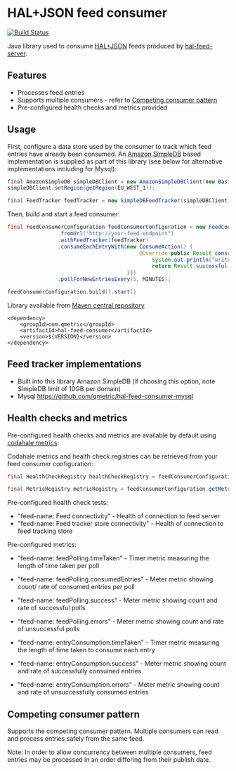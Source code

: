 HAL+JSON feed consumer
======================

[![Build Status](https://travis-ci.org/qmetric/hal-feed-consumer.png)](https://travis-ci.org/qmetric/hal-feed-consumer)

Java library used to consume [HAL+JSON](http://stateless.co/hal_specification.html) feeds produced by [hal-feed-server](https://github.com/qmetric/hal-feed-server).


Features
---------

* Processes feed entries
* Supports multiple consumers - refer to [Competing consumer pattern](#competing-consumer-pattern)
* Pre-configured health checks and metrics provided


Usage
-----

First, configure a data store used by the consumer to track which feed entries have already been consumed.
An [Amazon SimpleDB](http://aws.amazon.com/simpledb/) based implementation is supplied as part of this library (see below for alternative implementations including for Mysql):

```java
final AmazonSimpleDB simpleDBClient = new AmazonSimpleDBClient(new BasicAWSCredentials("access key", "secret key"));
simpleDBClient.setRegion(getRegion(EU_WEST_1));

final FeedTracker feedTracker = new SimpleDBFeedTracker(simpleDBClient, "your-sdb-domain");
```

Then, build and start a feed consumer:

```java
final FeedConsumerConfiguration feedConsumerConfiguration = new FeedConsumerConfiguration("test-feed")
                .fromUrl("http://your-feed-endpoint")
                .withFeedTracker(feedTracker)
                .consumeEachEntryWith(new ConsumeAction() {
                                          @Override public Result consume(final FeedEntry feedEntry) {
                                              System.out.println("write your code here to consume the next feed entry...");
                                              return Result.successful();
                                      }})
                .pollForNewEntriesEvery(5, MINUTES);

feedConsumerConfiguration.build().start()
```

Library available from [Maven central repository](http://search.maven.org/)

```
<dependency>
    <groupId>com.qmetric</groupId>
    <artifactId>hal-feed-consumer</artifactId>
    <version>${VERSION}</version>
</dependency>
```

Feed tracker implementations
------------------------------

* Built into this library Amazon SimpleDB  (if choosing this option, note SimpleDB limit of 10GB per domain)
* Mysql https://github.com/qmetric/hal-feed-consumer-mysql


Health checks and metrics
-------------------------

Pre-configured health checks and metrics are available by default using [codahale metrics](http://metrics.codahale.com/):

Codahale metrics and health check registries can be retrieved from your feed consumer configuration:

```java
final HealthCheckRegistry healthCheckRegistry = feedConsumerConfiguration.getHealthCheckRegistry();

final MetricRegistry metricRegistry = feedConsumerConfiguration.getMetricRegistry();
```

Pre-configured health check tests:

  * "feed-name: Feed connectivity" - Health of connection to feed server
  * "feed-name: Feed tracker store connectivity" - Health of connection to feed tracking store

Pre-configured metrics:

  * "feed-name: feedPolling.timeTaken" - Timer metric measuring the length of time taken per poll
  * "feed-name: feedPolling.consumedEntries" - Meter metric showing count/ rate of consumed entries per poll
  * "feed-name: feedPolling.success" - Meter metric showing count and rate of successful polls
  * "feed-name: feedPolling.errors" - Meter metric showing count and rate of unsuccessful polls

  * "feed-name: entryConsumption.timeTaken" - Timer metric measuring the length of time taken to consume each entry
  * "feed-name: entryConsumption.success" - Meter metric showing count and rate of successfully consumed entries
  * "feed-name: entryConsumption.errors" - Meter metric showing count and rate of unsuccessfully consumed entries


Competing consumer pattern
--------------------------

Supports the competing consumer pattern. Multiple consumers can read and process entries safely from the same feed.

Note: In order to allow concurrency between multiple consumers, feed entries may be processed in an order differing from their publish date.
